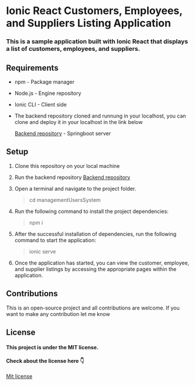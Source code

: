 # Ionic React Customers, Employees, and Suppliers Listing Application

### This is a sample application built with Ionic React that displays a list of customers, employees, and suppliers.

## Requirements

- npm - Package manager
- Node.js - Engine repository
- Ionic CLI - Client side
- The backend repository cloned and runnung in your localhost, you can clone and deploy it in your localhost in the link below

    [Backend repository] - Springboot server

## Setup
1. Clone this repository on your local machine

1. Run the backend repository [Backend repository]

2. Open a terminal and navigate to the project folder.

    > cd managementUsersSystem

3. Run the following command to install the project dependencies:

    > npm i

4. After the successful installation of dependencies, run the following command to start the application:

    > ionic serve

5. Once the application has started, you can view the customer, employee, and supplier listings by accessing the appropriate pages within the application.


## Contributions
This is an open-source project and all contributions are welcome. If you want to make any contribution let me know


## License
#### This project is under the MIT license.
#### Check about the license here 👇
[Mit license] 

<!-- Links in document -->
[Backend repository]: <https://github.com/rubendario981/server-to-ionic-react>
[Mit license]: <https://en.wikipedia.org/wiki/MIT_License>   